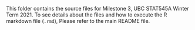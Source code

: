 This folder contains the source files for Milestone 3, UBC STAT545A Winter Term 2021. To see details about the files and how to execute the R markdown file (`.rmd`), Please refer to the main README file.
